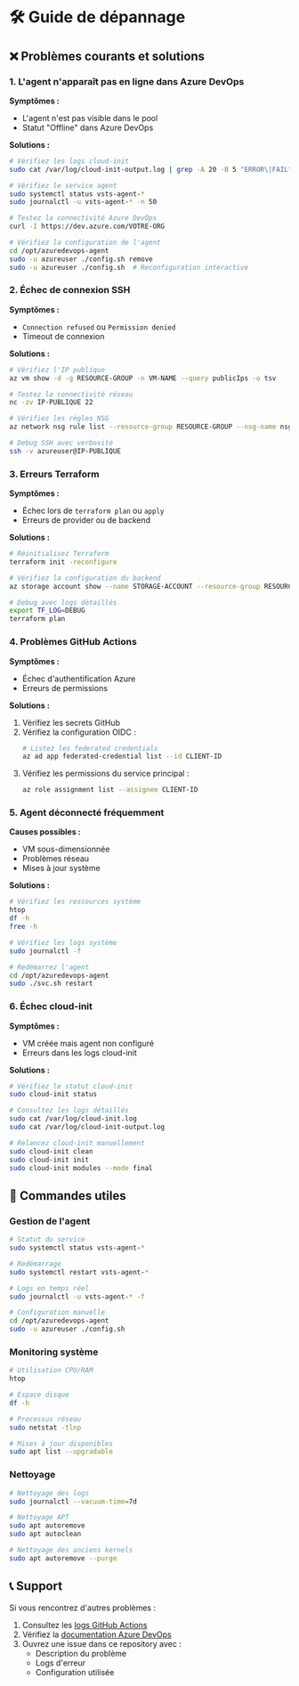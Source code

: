 # 🛠️ Guide de dépannage

## ❌ Problèmes courants et solutions

### 1. L'agent n'apparaît pas en ligne dans Azure DevOps

**Symptômes :**
- L'agent n'est pas visible dans le pool
- Statut "Offline" dans Azure DevOps

**Solutions :**
```bash
# Vérifiez les logs cloud-init
sudo cat /var/log/cloud-init-output.log | grep -A 20 -B 5 "ERROR\|FAIL"

# Vérifiez le service agent
sudo systemctl status vsts-agent-*
sudo journalctl -u vsts-agent-* -n 50

# Testez la connectivité Azure DevOps
curl -I https://dev.azure.com/VOTRE-ORG

# Vérifiez la configuration de l'agent
cd /opt/azuredevops-agent
sudo -u azureuser ./config.sh remove
sudo -u azureuser ./config.sh  # Reconfiguration interactive
```

### 2. Échec de connexion SSH

**Symptômes :**
- `Connection refused` ou `Permission denied`
- Timeout de connexion

**Solutions :**
```bash
# Vérifiez l'IP publique
az vm show -d -g RESOURCE-GROUP -n VM-NAME --query publicIps -o tsv

# Testez la connectivité réseau
nc -zv IP-PUBLIQUE 22

# Vérifiez les règles NSG
az network nsg rule list --resource-group RESOURCE-GROUP --nsg-name nsg-VM-NAME

# Debug SSH avec verbosité
ssh -v azureuser@IP-PUBLIQUE
```

### 3. Erreurs Terraform

**Symptômes :**
- Échec lors de `terraform plan` ou `apply`
- Erreurs de provider ou de backend

**Solutions :**
```bash
# Réinitialisez Terraform
terraform init -reconfigure

# Vérifiez la configuration du backend
az storage account show --name STORAGE-ACCOUNT --resource-group RESOURCE-GROUP

# Debug avec logs détaillés
export TF_LOG=DEBUG
terraform plan
```

### 4. Problèmes GitHub Actions

**Symptômes :**
- Échec d'authentification Azure
- Erreurs de permissions

**Solutions :**
1. Vérifiez les secrets GitHub
2. Vérifiez la configuration OIDC :
   ```bash
   # Listez les federated credentials
   az ad app federated-credential list --id CLIENT-ID
   ```
3. Vérifiez les permissions du service principal :
   ```bash
   az role assignment list --assignee CLIENT-ID
   ```

### 5. Agent déconnecté fréquemment

**Causes possibles :**
- VM sous-dimensionnée
- Problèmes réseau
- Mises à jour système

**Solutions :**
```bash
# Vérifiez les ressources système
htop
df -h
free -h

# Vérifiez les logs système
sudo journalctl -f

# Redémarrez l'agent
cd /opt/azuredevops-agent
sudo ./svc.sh restart
```

### 6. Échec cloud-init

**Symptômes :**
- VM créée mais agent non configuré
- Erreurs dans les logs cloud-init

**Solutions :**
```bash
# Vérifiez le statut cloud-init
sudo cloud-init status

# Consultez les logs détaillés
sudo cat /var/log/cloud-init.log
sudo cat /var/log/cloud-init-output.log

# Relancez cloud-init manuellement
sudo cloud-init clean
sudo cloud-init init
sudo cloud-init modules --mode final
```

## 🔧 Commandes utiles

### Gestion de l'agent
```bash
# Statut du service
sudo systemctl status vsts-agent-*

# Redémarrage
sudo systemctl restart vsts-agent-*

# Logs en temps réel
sudo journalctl -u vsts-agent-* -f

# Configuration manuelle
cd /opt/azuredevops-agent
sudo -u azureuser ./config.sh
```

### Monitoring système
```bash
# Utilisation CPU/RAM
htop

# Espace disque
df -h

# Processus réseau
sudo netstat -tlnp

# Mises à jour disponibles
sudo apt list --upgradable
```

### Nettoyage
```bash
# Nettoyage des logs
sudo journalctl --vacuum-time=7d

# Nettoyage APT
sudo apt autoremove
sudo apt autoclean

# Nettoyage des anciens kernels
sudo apt autoremove --purge
```

## 📞 Support

Si vous rencontrez d'autres problèmes :

1. Consultez les [logs GitHub Actions](https://github.com/VOTRE-REPO/actions)
2. Vérifiez la [documentation Azure DevOps](https://docs.microsoft.com/azure/devops/pipelines/agents/linux-agent)
3. Ouvrez une issue dans ce repository avec :
   - Description du problème
   - Logs d'erreur
   - Configuration utilisée
